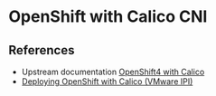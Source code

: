 # OpenShift with Calico CNI

## References

- Upstream documentation [OpenShift4 with Calico](https://docs.projectcalico.org/getting-started/openshift/installation)
- [Deploying OpenShift with Calico (VMware IPI)](https://cloudcult.dev/calico-installation-on-openshift-vmware-ipi/)

